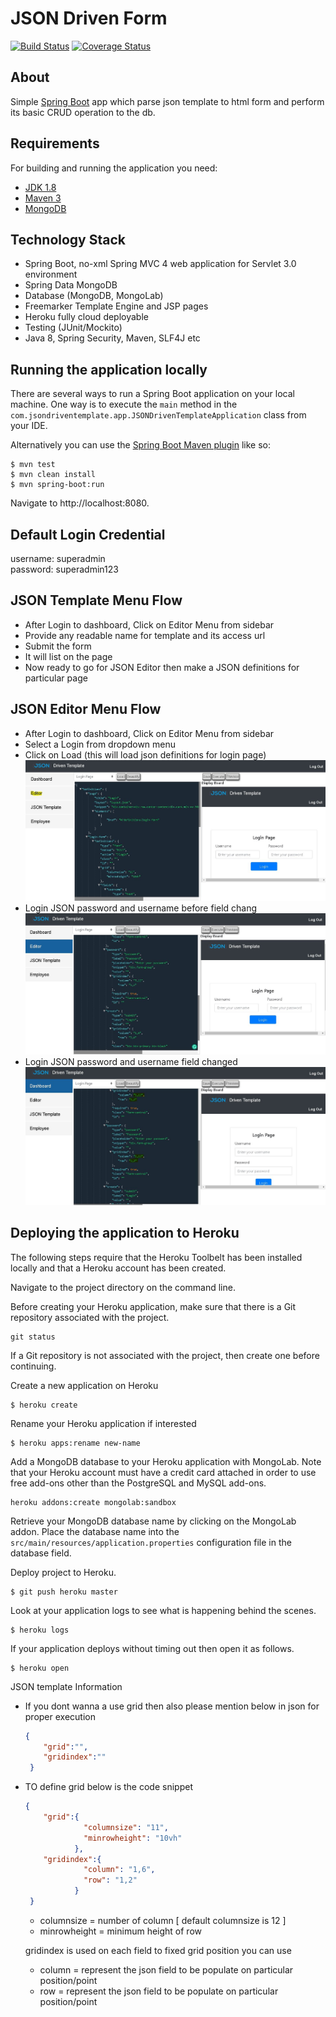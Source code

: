 # JSON Driven Form

[![Build Status](https://travis-ci.org/codecentric/springboot-sample-app.svg?branch=master)](https://travis-ci.org/codecentric/springboot-sample-app)
[![Coverage Status](https://coveralls.io/repos/github/codecentric/springboot-sample-app/badge.svg?branch=master)](https://coveralls.io/github/codecentric/springboot-sample-app?branch=master)


## About
Simple [Spring Boot](http://projects.spring.io/spring-boot/) app which parse json template to html form and perform its basic CRUD operation to the db.

## Requirements

For building and running the application you need:

- [JDK 1.8](http://www.oracle.com/technetwork/java/javase/downloads/jdk8-downloads-2133151.html)
- [Maven 3](https://maven.apache.org)
- [MongoDB](https://www.mongodb.com/)

## Technology Stack
-  Spring Boot, no-xml Spring MVC 4 web application for Servlet 3.0 environment
-  Spring Data MongoDB
-  Database (MongoDB, MongoLab)
-  Freemarker Template Engine and JSP pages
-  Heroku fully cloud deployable
-  Testing (JUnit/Mockito)
-  Java 8, Spring Security, Maven, SLF4J etc

## Running the application locally

There are several ways to run a Spring Boot application on your local machine. One way is to execute the `main` method in the `com.jsondriventemplate.app.JSONDrivenTemplateApplication` class from your IDE.

Alternatively you can use the [Spring Boot Maven plugin](https://docs.spring.io/spring-boot/docs/current/reference/html/build-tool-plugins-maven-plugin.html) like so:

```shell
$ mvn test
$ mvn clean install  
$ mvn spring-boot:run
```
Navigate to http://localhost:8080.

## Default Login Credential
username: superadmin  
password: superadmin123

## JSON Template Menu Flow
- After Login to dashboard, Click on Editor Menu from sidebar
- Provide any readable name for template and its access url
- Submit the form
- It will list on the page
- Now ready to go for JSON Editor then make a JSON definitions for particular page 

## JSON Editor Menu Flow
- After Login to dashboard, Click on Editor Menu from sidebar
- Select a Login from dropdown menu
- Click on Load (this will load json definitions for login page)
    ![Editor Login](https://raw.githubusercontent.com/nrynjoshi/jsonDrivenForm/master/img/Editor-with-Login-Page.JPG?raw=true)
- Login JSON password and username before field chang
    ![Editor Login](https://raw.githubusercontent.com/nrynjoshi/jsonDrivenForm/master/img/Editor-Login-Page-Before-Password-Changed.JPG?raw=true)
- Login JSON password and username field changed
    ![Editor Login](https://raw.githubusercontent.com/nrynjoshi/jsonDrivenForm/master/img/Editor-Login-Page-After-Password-Changed.JPG?raw=true)    

## Deploying the application to Heroku

The following steps require that the Heroku Toolbelt has been installed locally and that a Heroku account has been created.

Navigate to the project directory on the command line.

Before creating your Heroku application, make sure that there is a Git repository associated with the project.
```shell
git status
```
If a Git repository is not associated with the project, then create one before continuing.

Create a new application on Heroku
```shell
$ heroku create
```
Rename your Heroku application if interested
```shell
$ heroku apps:rename new-name
```
Add a MongoDB database to your Heroku application with MongoLab. Note that your Heroku account must have a credit card attached in order to use free add-ons other than the PostgreSQL and MySQL add-ons.
```shell
heroku addons:create mongolab:sandbox
```

Retrieve your MongoDB database name by clicking on the MongoLab addon. Place the database name into the `src/main/resources/application.properties` configuration file in the database field.

Deploy project to Heroku.  
```
$ git push heroku master
```

Look at your application logs to see what is happening behind the scenes.  
```
$ heroku logs
```

If your application deploys without timing out then open it as follows. 
```
$ heroku open
```

JSON template Information
- If you dont wanna a use grid then also please mention  below in json for proper execution
    ```json
    {
        "grid":"",
        "gridindex":""
     }
    ```
- TO define grid below is the code snippet
    ```json
    {
        "grid":{
                 "columnsize": "11",
                 "minrowheight": "10vh"
               },
        "gridindex":{
                 "column": "1,6",
                 "row": "1,2"
               }
     }
    ```
    - columnsize = number of column [ default columnsize is 12 ]  
    -  minrowheight = minimum height of row 
    
    gridindex is used on each field to fixed grid position you can use
    - column = represent the json field to be populate on particular position/point
    - row = represent the json field to be populate on particular position/point
     

     
